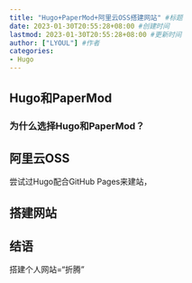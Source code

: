 ```yaml
---
title: "Hugo+PaperMod+阿里云OSS搭建网站" #标题
date: 2023-01-30T20:55:28+08:00 #创建时间
lastmod: 2023-01-30T20:55:28+08:00 #更新时间
author: ["LYOUL"] #作者
categories: 
- Hugo
---
```


## Hugo和PaperMod

### 为什么选择Hugo和PaperMod？



## 阿里云OSS

尝试过Hugo配合GitHub Pages来建站，

## 搭建网站

## 结语

搭建个人网站=“折腾”